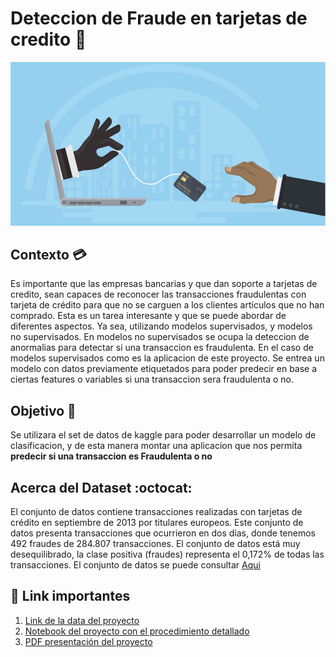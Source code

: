 # **Deteccion de Fraude en tarjetas de credito** 💸

![banner_proyecto](Figures/card_banner.jpg)

## Contexto 💳
Es importante que las empresas bancarias y que dan soporte a tarjetas de credito, sean capaces de reconocer las transacciones fraudulentas con tarjeta de crédito para que no se carguen a los clientes artículos que no han comprado. Esta es un tarea interesante y que se puede abordar de diferentes aspectos. Ya sea, utilizando modelos supervisados, y modelos no supervisados. En modelos no supervisados se ocupa la deteccion de anormalias para detectar si una transaccion es fraudulenta. En el caso de modelos supervisados como es la aplicacion de este proyecto. Se entrea un modelo con datos previamente etiquetados para poder predecir en base a ciertas features o variables si una transaccion sera fraudulenta o no.

## Objetivo 💢
Se utilizara el set de datos de kaggle para poder desarrollar un  modelo  de clasificacion,  y de esta manera montar una aplicacion que nos permita **predecir si una transaccion es Fraudulenta o no**

## Acerca del Dataset :octocat:
El conjunto de datos contiene transacciones realizadas con tarjetas de crédito en septiembre de 2013 por titulares europeos.
Este conjunto de datos presenta transacciones que ocurrieron en dos días, donde tenemos 492 fraudes de 284.807 transacciones. El conjunto de datos está muy desequilibrado, la clase positiva (fraudes) representa el 0,172% de todas las transacciones. 
El conjunto de datos se puede consultar [Aqui](https://www.kaggle.com/datasets/mlg-ulb/creditcardfraud)

## 🔗 Link importantes 
1. [Link de la data del proyecto](codigo/data/creditcard.csv)
2. [Notebook del proyecto con el procedimiento detallado](codigo/CF.ipynb)
2. [PDF presentación del proyecto](Presentacion_Credit_card)

